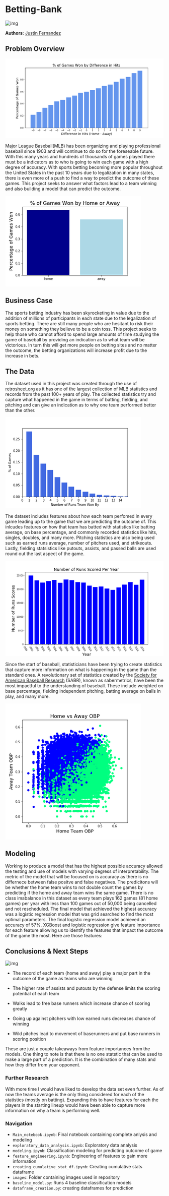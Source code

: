 # Betting-Bank

![img](./images/stadium.jpg)

**Authors**: [Justin Fernandez](mailto:justin_miguel_fernandez@gmail.com)


## Problem Overview

![img](./images/hit_diff.png)

Major League Baseball(MLB) has been organizing and playing professional baseball since 1903 and will continue to do so for the foreseable future. With this many years and hundreds of thousands of games played there must be a indicators as to who is going to win each game with a high degree of accuracy. With sports betting becoming more popular throughout the United States in the past 10 years due to legalization in many states, there is even more of a push to find a way to predict the outcome of these games. This project seeks to answer what factors lead to a team winning and also building a model that can predict the outcome.

![img](./images/home_vs_away.png)

## Business Case
The sports betting industry has been skyrocketing in value due to the addition of millions of participants in each state due to the legalization of sports betting. There are still many people who are hesitant to risk their money on something they believe to be a coin toss. This project seeks to help those who cannot afford to spend large amounts of time studying the game of baseball by providing an indication as to what team will be victorious. In turn this will get more people on betting sites and no matter the outcome, the betting organizations will increase profit due to the increase in bets.

## The Data
The dataset used in this project was created through the use of [retrosheet.org](https://www.retrosheet.org/) as it has one of the largest collection of MLB statistics and records from the past 100+ years of play. The collected statistics try and capture what happened in the game in terms of batting, fielding, and pitching and can give an indication as to why one team performed better than the other.

![img](./images/num_runs_won_by.png)

The dataset includes features about how each team perfomed in every game leading up to the game that we are predicting the outcome of. This inlcudes features on how that team has batted with statistics like batting average, on base percentage, and commonly recorded statistics like hits, singles, doubles, and many more. Pitching statistics are also being used such as earned runs average, number of pitchers used, and strikeouts. Lastly, fielding statsistics like putouts, assists, and passed balls are used round out the last aspect of the game.

![img](./images/runs_per_year.png)

Since the start of baseball, statisticians have been trying to create statistics that capture more information on what is happening in the game than the standard ones. A revolutionary set of statistics created by the [Society for American Baseball Research](https://sabr.org/sabermetrics) (SABR), known as sabermetrics, have been the most impactful to the understanding of baseball. These include weighted on base percentage, fielding independent pitching, batting average on balls in play, and many more.

![img](./images/obp_diff.png)

## Modeling
Working to produce a model that has the highest possible accuracy allowed the testing and use of models with varying degress of interpretability. The metric of the model that will be focused on is accuracy as there is no differnece between false positve and false negatives. The predicitons will be whether the home team wins to not double count the games by predicting if the home and away team wins the same game. There is no class imabalance in this dataset as every team plays 162 games (81 home games) per year with less than 100 games out of 50,000 being cancelled and not rescheduled. The final model that achieved the highest accuracy was a logistic regression model that was grid searched to find the most optimal parameters. The final logistic regression model achieved an accuracy of 57%. XGBoost and logistic regression give feature importance for each feature allowing us to identify the features that impact the outcome of the game the most. Here are those features:


## Conclusions & Next Steps

![img](./images/feature_importances.png)

- The record of each team (home and away) play a major part in the outcome of the game as teams who are winning
	
- The higher rate of assists and putouts by the defense limits the scoring potential of each team
	
- Walks lead to free base runners which increase chance of scoring greatly
	
- Going up against pitchers with low earned runs decreases chance of winning
	
- Wild pitches lead to movement of baserunners and put base runners in scoring position

These are just a couple takeaways from feature importances from the models. One thing to note is that there is no one statstic that can be used to make a large part of a prediction. It is the combination of many stats and how they differ from your opponent.

### Further Research
With more time I would have liked to develop the data set even further. As of now the teams average is the only thing considered for each of the statistics (mostly on batting). Expanding this to have features for each the players in the starting lineup would have been able to capture more information on why a team is performing well.

 

### Navigation
- `Main_notebook.ipynb`: Final notebook containing complete anlysis and modeling
- `exploratory_data_analysis.ipynb`: Exploratory data analysis
- `modeling.ipynb`: Classification modeling for predicting outcome of game
- `feature_engineering.ipynb`: Engineering of features to gain more information
- `creating_cumulative_stat_df.ipynb`: Creating cumulative stats dataframe
- `images`: Folder containing images used in repository
- `baseline_model.py`: Runs 4 baseline classification models
- `dataframe_creation.py`: creating dataframes for prediction